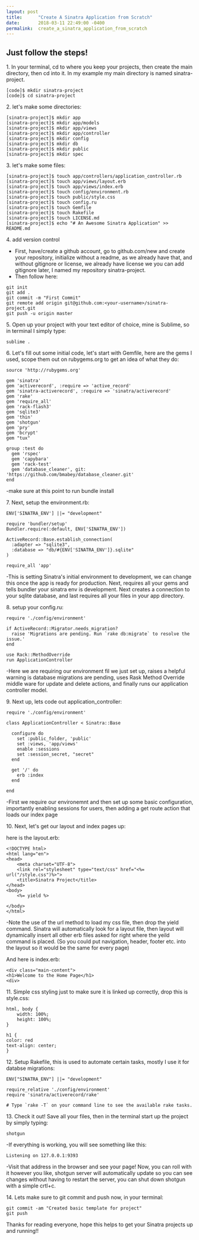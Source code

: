 ```yaml
---
layout: post
title:      "Create A Sinatra Application from Scratch"
date:       2018-03-11 22:49:00 -0400
permalink:  create_a_sinatra_application_from_scratch
---
```




## Just follow the steps! 

1\. In your terminal, cd to where you keep your projects, then create the main directory, then cd into it. In my example my main directory is named sinatra-project.
```
[code]$ mkdir sinatra-project
[code]$ cd sinatra-project
```

2\. let's make some directories:
```
[sinatra-project]$ mkdir app
[sinatra-project]$ mkdir app/models
[sinatra-project]$ mkdir app/views
[sinatra-project]$ mkdir app/controller
[sinatra-project]$ mkdir config
[sinatra-project]$ mkdir db
[sinatra-project]$ mkdir public
[sinatra-project]$ mkdir spec
```

3\. let's make some files:
```
[sinatra-project]$ touch app/controllers/application_controller.rb
[sinatra-project]$ touch app/views/layout.erb
[sinatra-project]$ touch app/views/index.erb
[sinatra-project]$ touch config/environment.rb
[sinatra-project]$ touch public/style.css
[sinatra-project]$ touch config.ru
[sinatra-project]$ touch Gemfile
[sinatra-project]$ touch Rakefile
[sinatra-project]$ touch LICENSE.md
[sinatra-project]$ echo "# An Awesome Sinatra Application" >> README.md
```

4\. add version control


* First, have/create a github account, go to github.com/new and create your repository, initialize without a readme, as we already have that, and without gitignore or license, we already have license we you can add gitignore later, I named my repository sinatra-project.
* Then follow here:

```
git init
git add .
git commit -m "First Commit"
git remote add origin git@github.com:<your-username>/sinatra-project.git
git push -u origin master
```

5\. Open up your project with your text editor of choice, mine is Sublime, so in terminal I simply type:

```
sublime .
```

6\. Let's fill out some initial code, let's start with Gemfile, here are the gems I used, scope them out on rubygems.org to get an idea of what they do:

```
source 'http://rubygems.org'

gem 'sinatra'
gem 'activerecord', :require => 'active_record'
gem 'sinatra-activerecord', :require => 'sinatra/activerecord'
gem 'rake'
gem 'require_all'
gem 'rack-flash3'
gem 'sqlite3'
gem 'thin'
gem 'shotgun'
gem 'pry'
gem 'bcrypt'
gem "tux"

group :test do
  gem 'rspec'
  gem 'capybara'
  gem 'rack-test'
  gem 'database_cleaner', git: 'https://github.com/bmabey/database_cleaner.git'
end
```
-make sure at this point to run bundle install

7\. Next, setup the environment.rb:

```
ENV['SINATRA_ENV'] ||= "development"

require 'bundler/setup'
Bundler.require(:default, ENV['SINATRA_ENV'])

ActiveRecord::Base.establish_connection(
  :adapter => "sqlite3",
  :database => "db/#{ENV['SINATRA_ENV']}.sqlite"
)

require_all 'app'

```
-This is setting Sinatra's initial environment to development, we can change this once the app is ready for production. Next, requires all your gems and tells bundler your sinatra env is development. Next creates a connection to your sqlite database, and last requires all your files in your app directory.

8\. setup your config.ru:
```
require './config/environment'

if ActiveRecord::Migrator.needs_migration?
  raise 'Migrations are pending. Run `rake db:migrate` to resolve the issue.'
end

use Rack::MethodOverride
run ApplicationController
```
 -Here we are requiring our environment fil we just set up, raises a helpful warning is database migrations are pending, uses Rask Method Override middle ware for update and delete actions, and finally runs our application controller model. 

9\. Next up, lets code out application_controller:
```
require './config/environment'

class ApplicationController < Sinatra::Base

  configure do
    set :public_folder, 'public'
    set :views, 'app/views'
    enable :sessions
  	set :session_secret, "secret"
  end

  get '/' do
  	erb :index
  end

end
```
-First we require our environemnt and then set up some basic configuration, importantly enabling sessions for users, then adding a get route action that loads our index page

10\. Next, let's get our layout and index pages up:

here is the layout.erb:
```
<!DOCTYPE html>
<html lang="en">
<head>
	<meta charset="UTF-8">
	<link rel="stylesheet" type="text/css" href="<%= url("/style.css")%>">
	<title>Sinatra Project</title>
</head>
<body>
	<%= yield %>
	
</body>
</html>
```
-Note the use of the url method to load my css file, then drop the yield command. Sinatra will automatically look for a layout file, then layout will dynamically insert all other erb files asked for right where the yeild command is placed. (So you could put navigation, header, footer etc. into the layout so it would be the same for every page)

And here is index.erb:
```
<div class="main-content">
<h1>Welcome to the Home Page</h1>
<div>
```

11\. Simple css styling just to make sure it is linked up correctly, drop this is style.css:
```
html, body {
	width: 100%;
	height: 100%;
}

h1 {
color: red
text-align: center;
}
```

12\. Setup Rakefile, this is used to automate certain tasks, mostly I use it for databse migrations:
```
ENV["SINATRA_ENV"] ||= "development"

require_relative './config/environment'
require 'sinatra/activerecord/rake'

# Type `rake -T` on your command line to see the available rake tasks.
```

13\. Check it out! Save all your files, then in the terminal start up the project by simply typing:
```
shotgun
```
-If everything is working, you will see something like this:
```
Listening on 127.0.0.1:9393
```
-Visit that address in the browser and see your page! Now, you can roll with it however you like, shotgun server will automatically update so you can see changes without having to restart the server, you can shut down shotgun with a simple crtl+c.

14\. Lets make sure to git commit and push now, in your terminal:
```
git commit -am "Created basic template for project"
git push
```

Thanks for reading everyone, hope this helps to get your Sinatra projects up and running!!




